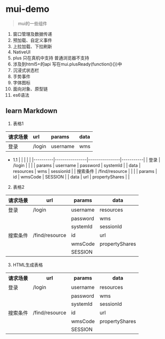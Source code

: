 # mui-demo
>mui的一些组件
1. 窗口管理及数据传递
2. 预加载、自定义事件
3. 上拉加载、下拉刷新
4. NativeUI 
5. plus 只在真机中支持 普通浏览器不支持
6. 涉及到html5+的api 写在mui.plusReady(function(){})中
7. 沉浸式状态栏
8. 手势事件
9. 字体图标
10. 面向对象、原型链
11. es6语法

## learn Markdown
1. 表格1

| 请求场景 | url   | params   | data |
|:---------|:------|:---------|:-----|
| 登录     | /login| username | wms  |

* 1.1
|		   |				|				 |			 |
|----------|----------------|----------------|-----------|
| 登录     | /login			|				 |			 |
| params   | username 		| password 		 | systemId  |
| data 	   | resources 		| wms     		 | sessionId |
| 搜索条件 | /find/resource |				 |			 |
| params   | id				| wmsCode 		 | SESSION	 |
| data	   | url			| propertyShares |			 |

2. 表格2

| 请求场景 | url            | params   | data           |
|----------|----------------|----------|----------------|
| 登录     | /login         | username | resources      |
|          |                | password | wms            |
|          |                | systemId | sessionId      |
| 搜索条件 | /find/resource | id       | url            |
|          |                | wmsCode  | propertyShares |
|          |                | SESSION  |                |

3. HTML生成表格
<table>
  <tr>
    <th>请求场景</th>
    <th>url</th>
    <th>params</th>
    <th>data</th>
  </tr>
  <tr>
    <td>登录</td>
    <td>/login</td>
    <td>username</td>
    <td>resources</td>
  </tr>
  <tr>
    <td></td>
    <td></td>
    <td>password</td>
    <td>wms</td>
  </tr>
  <tr>
    <td></td>
    <td></td>
    <td>systemId</td>
    <td>sessionId</td>
  </tr>
  <tr>
    <td>搜索条件</td>
    <td>/find/resource</td>
    <td>id</td>
    <td>url</td>
  </tr>
  <tr>
    <td></td>
    <td></td>
    <td>wmsCode</td>
    <td>propertyShares</td>
  </tr>
  <tr>
    <td></td>
    <td></td>
    <td>SESSION</td>
    <td></td>
  </tr>
</table>